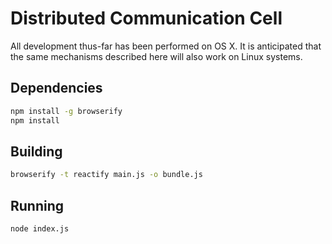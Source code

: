 # Distributed Communication Cell

All development thus-far has been performed on OS X. It is anticipated that the same mechanisms described here will also work on Linux systems.

## Dependencies

```bash
npm install -g browserify
npm install
```

## Building

```bash
browserify -t reactify main.js -o bundle.js
```

## Running

```bash
node index.js
```
